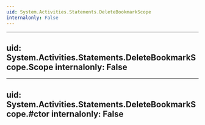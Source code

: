```yaml
---
uid: System.Activities.Statements.DeleteBookmarkScope
internalonly: False
---
```


---
uid: System.Activities.Statements.DeleteBookmarkScope.Scope
internalonly: False
---

---
uid: System.Activities.Statements.DeleteBookmarkScope.#ctor
internalonly: False
---
